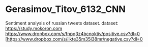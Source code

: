 # Gerasimov_Titov_6132_CNN
Sentiment analysis of russian tweets dataset. dataset: https://study.mokoron.com
https://www.dropbox.com/s/fnpq3z4bcnoktiv/positive.csv?dl=0
[https://www.dropbox.com/s/ilkte35m35l38mr/negative.csv?dl=0
